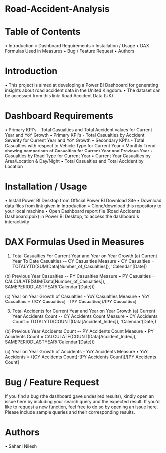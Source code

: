 # Road-Accident-Analysis

# Table of Contents
•	Introduction 
•	Dashboard Requirements
•	Installation / Usage
•	DAX Formulas Used in Measures
•	Bug / Feature Request
•	Authors
# Introduction
•	This project is aimed at developing a Power BI Dashboard for generating insights about road accident data in the United Kingdom.
•	The dataset can be accessed from this link: Road Accident Data (UK)
# Dashboard Requirements
•	Primary KPI's - Total Casualties and Total Accident values for Current Year and YoY Growth
•	Primary KPI's - Total Casualties by Accident Severity for Current Year and YoY Growth
•	Secondary KPI's - Total Casualties with respect to Vehicle Type for Current Year
•	Monthly Trend showing comparison of Casualties for Current Year and Previous Year
•	Casualties by Road Type for Current Year
•	Current Year Casualties by Area/Location & Day/Night
•	Total Casualties and Total Accident by Location
# Installation / Usage
•	Install Power BI Desktop from Official Power BI Download Site
•	Download data files from link given in Introduction
•	Clone/download this repository to your local machine
•	Open Dashboard report file (Road Accidents Dashboard.pbix) in Power BI Desktop, to access the dashboard's interactivity
# DAX Formulas Used in Measures
1. Total Casualties For Current Year and Year on Year Growth
(a) Current Year To Date Casualties -- CY Casualties Measure
•	CY Casualties = TOTALYTD(SUM(Data[Number_of_Casualties]), 'Calendar'[Date])

(b) Previous Year Casualties -- PY Casualties Measure
•	PY Casualties = CALCULATE(SUM(Data[Number_of_Casualties]), SAMEPERIODLASTYEAR('Calendar'[Date]))

(c) Year on Year Growth of Casualties - YoY Casualties Measure
•	YoY Casualties = ([CY Casualties] - [PY Casualties])/[PY Casualties]

3. Total Accidents for Current Year and Year on Year Growth
(a) Current Year Accidents Count -- CY Accidents Count Measure
•	CY Accidents Count = TOTALYTD(COUNT(Data[Accident_Index]), 'Calendar'[Date])

(b) Previous Year Accidents Count -- PY Accidents Count Measure
•	PY Accidents Count = CALCULATE(COUNT(Data[Accident_Index]), SAMEPERIODLASTYEAR('Calendar'[Date]))

(c) Year on Year Growth of Accidents - YoY Accidents Measure
•	YoY Accidents = ([CY Accidents Count]-[PY Accidents Count])/[PY Accidents Count]

# Bug / Feature Request
If you find a bug (the dashboard gave undesired results), kindly open an issue here by including your search query and the expected result.
If you'd like to request a new function, feel free to do so by opening an issue here. Please include sample queries and their corresponding results.
# Authors
•	Sahani Nilesh
